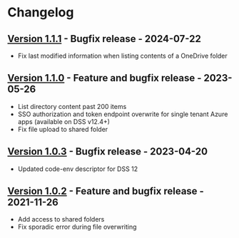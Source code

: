 # Changelog

## [Version 1.1.1](https://github.com/dataiku/dss-plugin-onedrive/releases/tag/v1.1.1) - Bugfix release - 2024-07-22

- Fix last modified information when listing contents of a OneDrive folder 

## [Version 1.1.0](https://github.com/dataiku/dss-plugin-onedrive/releases/tag/v1.1.0) - Feature and bugfix release - 2023-05-26

- List directory content past 200 items
- SSO authorization and token endpoint overwrite for single tenant Azure apps (available on DSS v12.4+)
- Fix file upload to shared folder

## [Version 1.0.3](https://github.com/dataiku/dss-plugin-onedrive/releases/tag/v1.0.3) - Bugfix release - 2023-04-20

- Updated code-env descriptor for DSS 12

## [Version 1.0.2](https://github.com/dataiku/dss-plugin-onedrive/releases/tag/v1.0.2) - Feature and bugfix release - 2021-11-26

- Add access to shared folders
- Fix sporadic error during file overwriting
